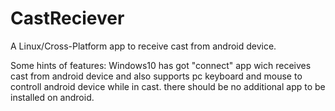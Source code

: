 # CastReciever
A Linux/Cross-Platform app to receive cast from android device.  

Some hints of features:
Windows10 has got "connect" app wich receives cast from android device and also supports pc keyboard and mouse to controll android device while in cast. there should be no additional app to be installed on android.
